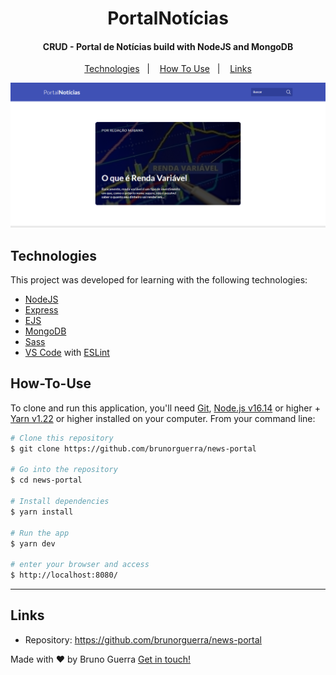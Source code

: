 <h1 align="center">
    PortalNotícias
</h1>

<h4 align="center">
  CRUD - Portal de Notícias build with NodeJS and MongoDB
</h4>

<p align="center">
  <a href="#technologies">Technologies</a>&nbsp;&nbsp;&nbsp;|&nbsp;&nbsp;&nbsp;
  <a href="#how-to-use">How To Use</a>&nbsp;&nbsp;&nbsp;|&nbsp;&nbsp;&nbsp;
  <a href="#links">Links</a>
</p>

<p align="center">
  <img alt="Demo" src="./printscreen/application.png">
</p>

## Technologies

This project was developed for learning with the following technologies:

-   [NodeJS](https://nodejs.org/en/)
-   [Express](https://expressjs.com/pt-br/)
-   [EJS](https://ejs.co/)
-   [MongoDB](https://www.mongodb.com/)
-   [Sass](https://sass-lang.com/)
-   [VS Code][vc] with [ESLint][vceslint]

## How-To-Use

To clone and run this application, you'll need [Git](https://git-scm.com), [Node.js v16.14][nodejs] or higher + [Yarn v1.22][yarn] or higher installed on your computer. From your command line:

```bash
# Clone this repository
$ git clone https://github.com/brunorguerra/news-portal

# Go into the repository
$ cd news-portal

# Install dependencies
$ yarn install

# Run the app
$ yarn dev

# enter your browser and access
$ http://localhost:8080/
```

<!-- ## License -->
<!-- This project is under the MIT license. See the [LICENSE]() for more information. -->

---

## Links

-   Repository: https://github.com/brunorguerra/news-portal

Made with ♥ by Bruno Guerra [Get in touch!](https://www.linkedin.com/in/brunorguerra/)

[nodejs]: https://nodejs.org/
[yarn]: https://yarnpkg.com/
[vc]: https://code.visualstudio.com/
[vceslint]: https://marketplace.visualstudio.com/items?itemName=dbaeumer.vscode-eslint
